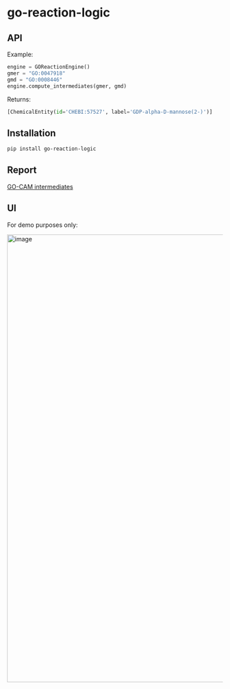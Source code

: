 # go-reaction-logic

## API

Example:

```python
engine = GOReactionEngine()
gmer = "GO:0047918"
gmd = "GO:0008446"
engine.compute_intermediates(gmer, gmd)
```

Returns:

```python
[ChemicalEntity(id='CHEBI:57527', label='GDP-alpha-D-mannose(2-)')]
```

## Installation

```bash
pip install go-reaction-logic
```

## Report

[GO-CAM intermediates](https://docs.google.com/spreadsheets/d/1_xsJFHEnKJfcD5RM8JsRbiT2w_AusBg8mN_5UyKw4z8/edit?gid=577399064#gid=577399064)

## UI

For demo purposes only:

<img width="1045" alt="image" src="https://github.com/user-attachments/assets/88ffd555-0d3b-493c-b197-7328f47d185b" />
